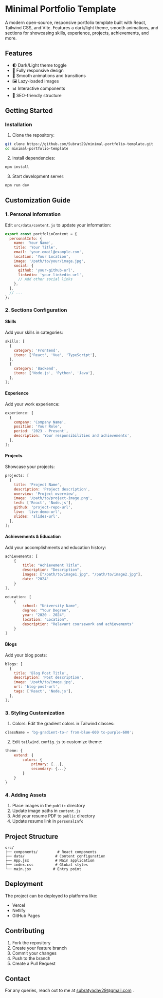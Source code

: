 # Minimal Portfolio Template
A modern open-source, responsive portfolio template built with React, Tailwind CSS, and Vite. Features a dark/light theme, smooth animations, and sections for showcasing skills, experience, projects, achievements, and more.

## Features

- 🌓 Dark/Light theme toggle
- 📱 Fully responsive design
- 🎨 Smooth animations and transitions
- 🖼️ Lazy-loaded images
- 📊 Interactive components
- 🎯 SEO-friendly structure

## Getting Started

### Installation

1. Clone the repository:

```sh
git clone https://github.com/Subrat29/minimal-portfolio-template.git
cd minimal-portfolio-template
```

2. Install dependencies:

```sh
npm install
```

3. Start development server:

```sh
npm run dev
```

## Customization Guide

### 1. Personal Information

Edit `src/data/content.js` to update your information:

```js
export const portfolioContent = {
  personalInfo: {
    name: 'Your Name',
    title: 'Your Title',
    email: 'your.email@example.com',
    location: 'Your Location',
    image: '/path/to/your/image.jpg',
    social: {
      github: 'your-github-url',
      linkedin: 'your-linkedin-url',
      // Add other social links
    },
  },
  // ...
};
```

### 2. Sections Configuration

#### Skills

Add your skills in categories:

```js
skills: [
  {
    category: 'Frontend',
    items: ['React', 'Vue', 'TypeScript'],
  },
  {
    category: 'Backend',
    items: ['Node.js', 'Python', 'Java'],
  },
];
```

#### Experience

Add your work experience:

```js
experience: [
  {
    company: 'Company Name',
    position: 'Your Role',
    period: '2023 - Present',
    description: 'Your responsibilities and achievements',
  },
];
```

#### Projects

Showcase your projects:

```js
projects: [
  {
    title: 'Project Name',
    description: 'Project description',
    overview: 'Project overview',
    image: '/path/to/project-image.png',
    tech: ['React', 'Node.js'],
    github: 'project-repo-url',
    live: 'live-demo-url',
    slides: 'slides-url',
  },
];
```

#### Achievements & Education

Add your accomplishments and education history:

```js
achievements: [
    {
        title: "Achievement Title",
        description: "Description",
        images: ["/path/to/image1.jpg", "/path/to/image2.jpg"],
        date: "2024"
    }
],

education: [
    {
        school: "University Name",
        degree: "Your Degree",
        year: "2020 - 2024",
        location: "Location",
        description: "Relevant coursework and achievements"
    }
]
```

#### Blogs

Add your blog posts:

```js
blogs: [
  {
    title: 'Blog Post Title',
    description: 'Post description',
    image: '/path/to/image.jpg',
    url: 'blog-post-url',
    tags: ['React', 'Node.js'],
  },
];
```

### 3. Styling Customization

1. Colors: Edit the gradient colors in Tailwind classes:

```jsx
className = 'bg-gradient-to-r from-blue-600 to-purple-600';
```

2. Edit `tailwind.config.js` to customize theme:

```js
theme: {
    extend: {
        colors: {
            primary: {...},
            secondary: {...}
        }
    }
}
```

### 4. Adding Assets

1. Place images in the `public` directory
2. Update image paths in `content.js`
3. Add your resume PDF to `public` directory
4. Update resume link in `personalInfo`

## Project Structure

```
src/
├── components/         # React components
├── data/              # Content configuration
├── App.jsx            # Main application
├── index.css          # Global styles
└── main.jsx          # Entry point
```

## Deployment

The project can be deployed to platforms like:

- Vercel
- Netlify
- GitHub Pages

## Contributing

1. Fork the repository
2. Create your feature branch
3. Commit your changes
4. Push to the branch
5. Create a Pull Request

## Contact

For any queries, reach out to me at [subratyadav29@gmail.com](mailto:subratyadav29@gmail.com) .
